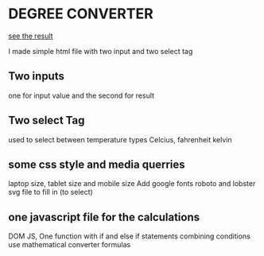 # DEGREE CONVERTER
[see the result](https://herselamkahsay.github.io/testing-and-learning/degree-converter/index.html)

I made simple html file with two input and two select tag 
## Two inputs
one for input value and the second for result 
## Two select Tag
used to select between temperature types
Celcius, fahrenheit kelvin
## some css style and media querries
laptop size, tablet size and mobile size
Add google fonts roboto and lobster
svg file to fill in (to select)

## one javascript file for the calculations
DOM JS, One function with if and else if statements 
combining conditions use mathematical converter formulas